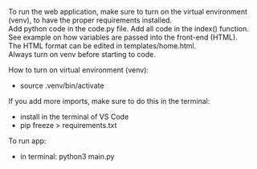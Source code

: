 To run the web application, make sure to turn on the virtual environment (venv), to have the proper requirements installed. <br>
Add python code in the code.py file. Add all code in the index() function. See example on how variables are passed into the front-end (HTML). <br>
The HTML format can be edited in templates/home.html.<br>
Always turn on venv before starting to code.<br>

How to turn on virtual environment (venv):
- source .venv/bin/activate

If you add more imports, make sure to do this in the terminal:
- install in the terminal of VS Code
- pip freeze > requirements.txt

To run app:
- in terminal: python3 main.py
